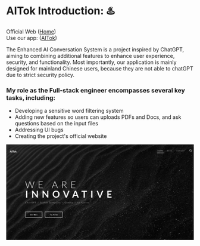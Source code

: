 # AITok Introduction: :hotsprings:
Official Web ([Home](https://aitok-china.com/))<br>
Use our app: ([AITok](https://chat.aitok.us/chat/new))

 The Enhanced AI Conversation System is a project inspired by ChatGPT, aiming to combining additional features to enhance user experience, security, and functionality. Most importantly, our application is mainly designed for mainland Chinese users, because they are not able to chatGPT due to strict security policy. 
 
 ### My role as the Full-stack engineer encompasses several key tasks, including:

- Developing a sensitive word filtering system
- Adding new features so users can uploads PDFs and Docs, and ask questions based on the input files
- Addressing UI bugs
- Creating the project's official website

![lululemon](./res/official.png "Title")